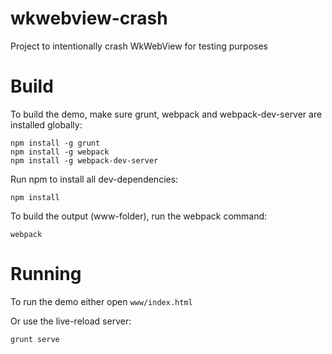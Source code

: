 wkwebview-crash
==========

Project to intentionally crash WkWebView for testing purposes

# Build

To build the demo, make sure grunt, webpack and webpack-dev-server are installed globally:

```
npm install -g grunt
npm install -g webpack
npm install -g webpack-dev-server
```

Run npm to install all dev-dependencies:

```
npm install
```

To build the output (www-folder), run the webpack command:

```
webpack
```


# Running

To run the demo either open `www/index.html`

Or use the live-reload server:

```
grunt serve
```

